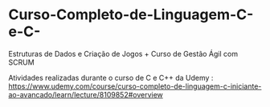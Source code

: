 # Curso-Completo-de-Linguagem-C-e-C-
Estruturas de Dados e Criação de Jogos + Curso de Gestão Ágil com SCRUM

Atividades realizadas durante o curso de C e C++ da Udemy : https://www.udemy.com/course/curso-completo-de-linguagem-c-iniciante-ao-avancado/learn/lecture/8109852#overview

